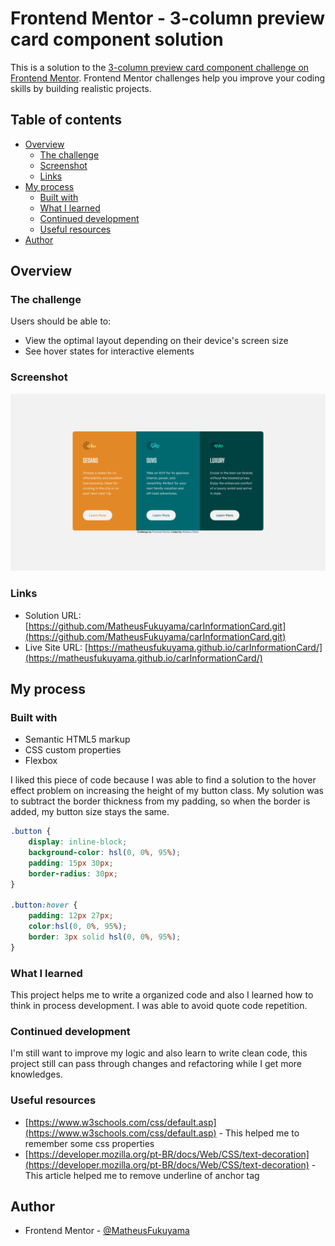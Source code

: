 # Frontend Mentor - 3-column preview card component solution

This is a solution to the [3-column preview card component challenge on Frontend Mentor](https://www.frontendmentor.io/challenges/3column-preview-card-component-pH92eAR2-). Frontend Mentor challenges help you improve your coding skills by building realistic projects. 

## Table of contents

- [Overview](#overview)
  - [The challenge](#the-challenge)
  - [Screenshot](#screenshot)
  - [Links](#links)
- [My process](#my-process)
  - [Built with](#built-with)
  - [What I learned](#what-i-learned)
  - [Continued development](#continued-development)
  - [Useful resources](#useful-resources)
- [Author](#author)

## Overview

### The challenge

Users should be able to:

- View the optimal layout depending on their device's screen size
- See hover states for interactive elements

### Screenshot

![](./screenshot.png)

### Links

- Solution URL: [https://github.com/MatheusFukuyama/carInformationCard.git](https://github.com/MatheusFukuyama/carInformationCard.git)
- Live Site URL: [https://matheusfukuyama.github.io/carInformationCard/](https://matheusfukuyama.github.io/carInformationCard/)

## My process

### Built with

- Semantic HTML5 markup
- CSS custom properties
- Flexbox

I liked this piece of code because I was able to find a solution to the hover effect problem on increasing the height of my button class. My solution was to subtract the  border thickness from my padding, so when the border is added, my button size stays the same.

```css
.button {
    display: inline-block;
    background-color: hsl(0, 0%, 95%);
    padding: 15px 30px;
    border-radius: 30px;
}

.button:hover {
    padding: 12px 27px;
    color:hsl(0, 0%, 95%);
    border: 3px solid hsl(0, 0%, 95%);
}
```

### What I learned

This project helps me to write a organized code and also I learned how to think in process development. I was able to avoid quote code repetition.

### Continued development

I'm still want to improve my logic and also learn to write clean code, this project still can pass through changes and refactoring while I get more knowledges.

### Useful resources

- [https://www.w3schools.com/css/default.asp](https://www.w3schools.com/css/default.asp) - This helped me to remember some  css properties 
- [https://developer.mozilla.org/pt-BR/docs/Web/CSS/text-decoration](https://developer.mozilla.org/pt-BR/docs/Web/CSS/text-decoration) - This article helped me to remove underline of anchor tag


## Author

- Frontend Mentor - [@MatheusFukuyama](https://www.frontendmentor.io/profile/MatheusFukuyama)

